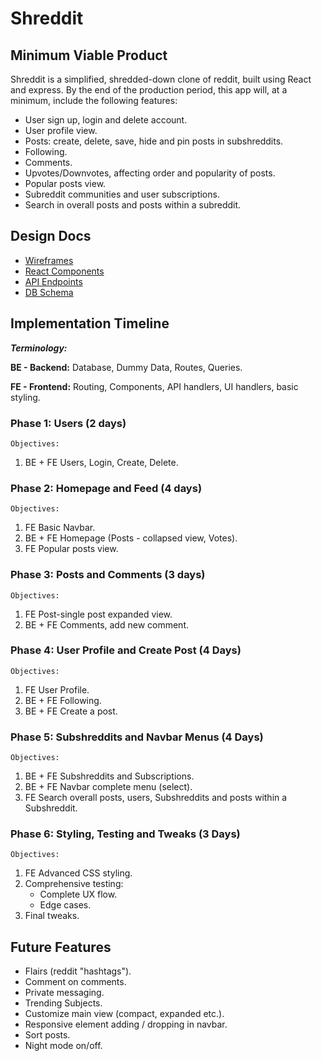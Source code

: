 # Shreddit

## Minimum Viable Product
Shreddit is a simplified, shredded-down clone of reddit, built using React and express. By the end of the production period, this app will, at a minimum, include the following features:

* User sign up, login and delete account.
* User profile view.
* Posts: create, delete, save, hide and pin posts in subshreddits.
* Following.
* Comments.
* Upvotes/Downvotes, affecting order and popularity of posts.
* Popular posts view.
* Subreddit communities and user subscriptions.
* Search in overall posts and posts within a subreddit.

## Design Docs
* [Wireframes](./wireframes)
* [React Components](./Components.md)
* [API Endpoints](./API_Endpoints.md)
* [DB Schema](./Schema.md)

## Implementation Timeline

***Terminology:***

**BE - Backend:** Database, Dummy Data, Routes, Queries.

**FE - Frontend:** Routing, Components, API handlers, UI handlers, basic styling.

### Phase 1: Users (2 days) ###
`Objectives:`
1. BE + FE Users, Login, Create, Delete.

### Phase 2: Homepage and Feed (4 days) ###
`Objectives:`
1. FE Basic Navbar.
2. BE + FE Homepage (Posts - collapsed view, Votes).
4. FE Popular posts view.

### Phase 3: Posts and Comments (3 days) ###
`Objectives:`
1. FE Post-single post expanded view.
2. BE + FE Comments, add new comment.

### Phase 4: User Profile and Create Post (4 Days) ###
`Objectives:`
1. FE User Profile.
2. BE + FE Following.
3. BE + FE Create a post.

### Phase 5: Subshreddits and Navbar Menus (4 Days) ###
`Objectives:`
1. BE + FE Subshreddits and Subscriptions.
2. BE + FE Navbar complete menu (select).
3. FE Search overall posts, users, Subshreddits and posts within a Subshreddit.

### Phase 6: Styling, Testing and Tweaks (3 Days) ###
`Objectives:`
1. FE Advanced CSS styling.
2. Comprehensive testing:
    * Complete UX flow.
    * Edge cases.
3. Final tweaks.

## Future Features
* Flairs (reddit "hashtags").
* Comment on comments.
* Private messaging.
* Trending Subjects.
* Customize main view (compact, expanded etc.).
* Responsive element adding / dropping in navbar.
* Sort posts.
* Night mode on/off.
